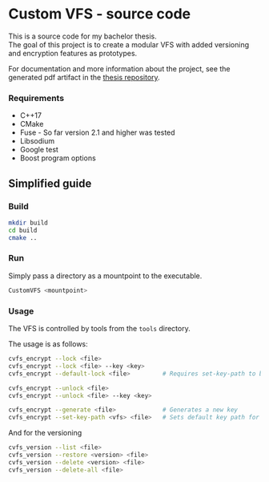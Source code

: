 # Custom VFS - source code

This is a source code for my bachelor thesis.  
The goal of this project is to create a modular VFS with added versioning and encryption features as prototypes.

For documentation and more information about the project, see
the generated pdf artifact in the [thesis repository](https://github.com/vesmil/thesis).

### Requirements

* C++17
* CMake
* Fuse - So far version 2.1 and higher was tested
* Libsodium
* Google test
* Boost program options

## Simplified guide

### Build

```bash
mkdir build
cd build
cmake .. 
````

### Run

Simply pass a directory as a mountpoint to the executable.

```bash
CustomVFS <mountpoint>
```

### Usage

The VFS is controlled by tools from the `tools` directory.

The usage is as follows:

```bash
cvfs_encrypt --lock <file>
cvfs_encrypt --lock <file> --key <key>
cvfs_encrypt --default-lock <file>         # Requires set-key-path to be run first

cvfs_encrypt --unlock <file>
cvfs_encrypt --unlock <file> --key <key>

cvfs_encrypt --generate <file>             # Generates a new key
cvfs_encrypt --set-key-path <vfs> <file>   # Sets default key path for the VFS
```

And for the versioning

```bash
cvfs_version --list <file>
cvfs_version --restore <version> <file> 
cvfs_version --delete <version> <file>
cvfs_version --delete-all <file>  
```

